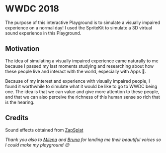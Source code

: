 # WWDC 2018
The purpose of this interactive Playground is to simulate a visually impaired experience on a normal day! I used the SpriteKit to simulate a 3D virtual sound experience in this Playground. 

## Motivation
The idea of simulating a visually impaired experience came naturally to me because I passed my last moments studying and researching about how these people live and interact with the world, especially with Apps 📱.

Because of my interest and experience with visually impaired people, I found it worthwhile to simulate what it would be like to go to WWDC being one. The idea is that we can value and give more attention to these people, and that we can also perceive the richness of this human sense so rich that is the hearing.

## Credits
Sound effects obtained from [ZapSplat](https://www.zapsplat.com)

*Thank you also to [Milena](https://www.linkedin.com/in/milena-ferraz-971665174) and [Bruna](https://www.linkedin.com/in/bruna-oliveira-1a7349104) for lending me their beautiful voices so I could make my playground 😊*

